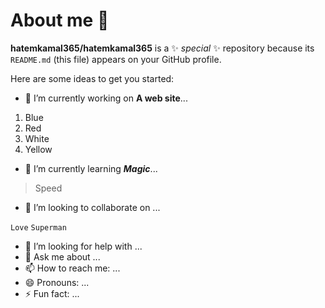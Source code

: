 # About me 👋


**hatemkamal365/hatemkamal365** is a ✨ _special_ ✨ repository because its `README.md` (this file) appears on your GitHub profile.

Here are some ideas to get you started:

- 🔭 I’m currently working on **A web site**...
1. Blue
2. Red
3. White
4. Yellow
- 🌱 I’m currently learning ***Magic***...
>Speed
- 👯 I’m looking to collaborate on ...

`Love` `Superman`

- 🤔 I’m looking for help with ...
- 💬 Ask me about ...
- 📫 How to reach me: ...
- 😄 Pronouns: ...
- ⚡ Fun fact: ...

